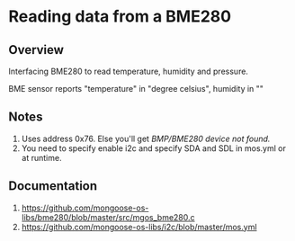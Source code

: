 # Reading data from a BME280

## Overview

Interfacing BME280 to read temperature, humidity and pressure.

BME sensor reports "temperature" in "degree celsius", humidity in ""

## Notes

1. Uses address 0x76. Else you'll get *BMP/BME280 device not found.*
2. You need to specify enable i2c and specify SDA and SDL in mos.yml or at runtime.

## Documentation

1. https://github.com/mongoose-os-libs/bme280/blob/master/src/mgos_bme280.c
2. https://github.com/mongoose-os-libs/i2c/blob/master/mos.yml
